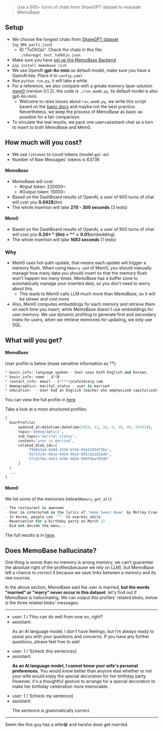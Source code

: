 >  Use a 900~ turns of chats from ShareGPT dataset to evaulate MemoBase

## Setup

- We choose the longest chats from [ShareGPT dataset](https://huggingface.co/datasets/RyokoAI/ShareGPT52K/tree/main/old) (`sg_90k_part1.json`)
  - ID "7uOhOjo". Check the chats in this file: `./sharegpt_test_7uOhOjo.json`.
- Make sure you have [set up the MemoBase Backend](../../../src/server/readme.md)
- `pip install memobase rich`
- We use OpenAI **gpt-4o-mini** as default model, make sure you have a OpenAI key. Place it to `config.yaml`
- Run `python run.py`, it will take a while.
- For a reference, we also compare with a greate memory layer solution [mem0](https://github.com/mem0ai/mem0) (version 0.1.2), the code is `./run_mem0.py`, its default model is also gpt-4o-mini.
  - Welcome to raise issues about `run_mem0.py`, we write this script based on the [basic docs](https://docs.mem0.ai/open-source/quickstart) and maybe not the best practice. Nevertheless, we keep the process of MemoBase as basic as possible for a fair comparison.
- To simulate the real results, we pack one user+assistant chat as a turn to insert to both MemoBase and Mem0.



## How much will you cost?

- We use `tiktoken` to count tokens (model `gpt-4o`)
- Number of Raw Messages' tokens is 63736 

#### MemoBase

- MemoBase will cost:
  - #Input token: 220000~
  - #Output token: 15000~
- Based on the DashBoard results of OpenAI, a user of 900 turns of chat will cost you **0.042$**(llm)
- The whole insertion will take **270 - 300  seconds** (3 tests)

#### Mem0

- Based on the DashBoard results of OpenAI, a user of 900 turns of chat will cost you **0.24$**(llm) + **<0.01$**(embedding)
- The whole insertion will take **1683 seconds** (1 tests)

### Why

- Mem0 uses hot-path update, that means each update will trigger a memory flush. When using `Memory.add` of Mem0, you should manually manage how many data you should insert so that the memory flush won't happen too many times. MemoBase has a buffer zone to automatically manage your inserted data, so you don't need to worry about this.
  - This leads to Mem0 calls LLM much more than MemoBase, so it will be slower and cost more.
- Also, Mem0 computes embeddings for each memory and retrieve them on each time you insert, while MemoBase doesn't use embeddings for user memory. We use dynamic profiling to generate first and secondary index for users, when we retrieve memories for updating, we only use SQL.



## What will you get?

#### MemoBase

User profile is below (mask sensitive information as **):

```python
* basic_info: language_spoken - User uses both English and Korean.
* basic_info: name - 오*영
* contact_info: email - s****2@cafe24corp.com
* demographics: marital_status - user is married
* education:  - User had an English teacher who emphasized capitalization...
```

You can view the full profile in [here](./full_memobase.txt)

Take a look at a more structured profiles:

```python
[
  UserProfile(
      updated_at=datetime.datetime(2024, 11, 16, 9, 10, 45, 554319),
      topic='demographics',
      sub_topic='marital_status',
      content='user is married',
      related_blob_ids=[
          'f948a3a4-8a0d-4258-bfe6-69e22d34f3ba',
          'd5723cdc-601e-4054-9ba5-891cba1b5adb',
          '3fc817be-4453-439e-965b-98974baf05d9'
      ]
  )
  ...
]
```

#### Mem0

We list some of the memories below(`Memory.get_all`):

```python
- The restaurant is awesome
- User is interested in the lyrics of 'Home Sweet Home' by Motley Crue
- In Korea, people use '^^' to express smile
- Reservation for a birthday party on March 22
- Did not decide the menu...
```

The full results is in [here](./full_mem0.txt).



## Does MemoBase hallucinate?

One thing is worse than no memory is wrong memory, we can't guarantee the absolute right of the profiles(because we rely on LLM), but MemoBase left a chance to correct it because we save links between a memory and its raw sources.

In the above section, MemoBase said the user is married, **but the words "married" or "marry" never occur in this dataset**. let's find out if MemoBase is hallucinating. We can output this profiles' related blobs, below is the three related blobs' messages:

---

- user: 1 / 1You can do well from now on, right?
- assistant: <div><p>As an AI language model, I don't have feelings, but I'm always ready to assist you with your questions and concerns. If you have any further questions, please feel free to ask!</p></div>
- user: 1 / 1[check this sentences]
  <i></i>
- assistant: <div><p>**As an AI language model, I cannot know your wife's personal preferences.** You would know better than anyone else whether or not your wife would enjoy the special decoration for her birthday party. However, it's a thoughtful gesture to arrange for a special decoration to make her birthday celebration more memorable.</p></div>
- user: 1 / 1[check my sentence]
- assistant: <div><p>The sentence is grammatically correct.</p></div>

---

Seem like this guy has a wife😂 and he/she does get married.
